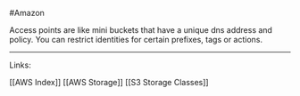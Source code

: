 #Amazon 

Access points are like mini buckets that have a unique dns address and policy. You can restrict identities for certain prefixes, tags or actions.

---
Links:

[[AWS Index]]
[[AWS Storage]]
[[S3 Storage Classes]]